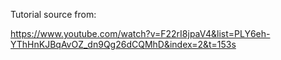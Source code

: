 Tutorial source from:

https://www.youtube.com/watch?v=F22rI8jpaV4&list=PLY6eh-YThHnKJBqAvOZ_dn9Qg26dCQMhD&index=2&t=153s
